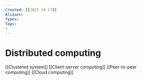 ```yaml
---
Created: [[2022-10-17]]
Aliases: 
Types: 
Tags: 
- 
---
```

# Distributed computing
[[Clustered system]]
[[Client-server computing]]
[[Peer-to-peer computing]]
[[Cloud computing]]